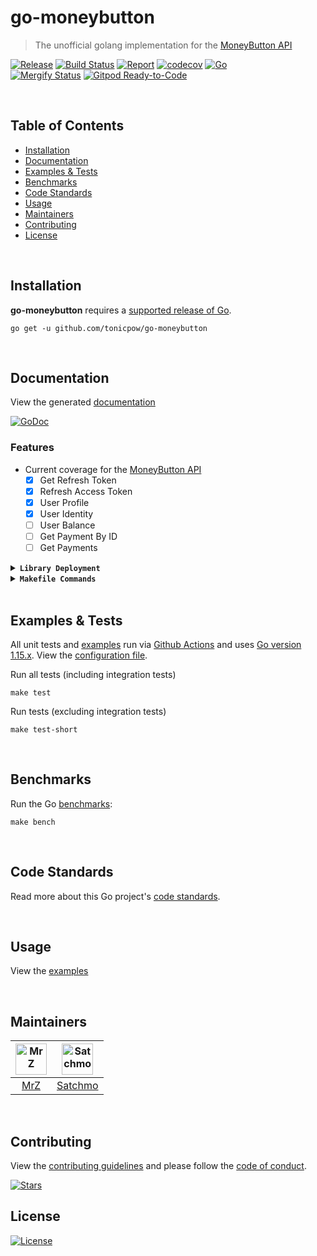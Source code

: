 # go-moneybutton
> The unofficial golang implementation for the [MoneyButton API](https://docs.moneybutton.com/docs/api-overview.html)

[![Release](https://img.shields.io/github/release-pre/tonicpow/go-moneybutton.svg?logo=github&style=flat&v=3)](https://github.com/tonicpow/go-moneybutton/releases)
[![Build Status](https://img.shields.io/github/workflow/status/tonicpow/go-moneybutton/run-go-tests?logo=github&v=3)](https://github.com/tonicpow/go-moneybutton/actions)
[![Report](https://goreportcard.com/badge/github.com/tonicpow/go-moneybutton?style=flat&v=3)](https://goreportcard.com/report/github.com/tonicpow/go-moneybutton)
[![codecov](https://codecov.io/gh/tonicpow/go-moneybutton/branch/master/graph/badge.svg?v=3)](https://codecov.io/gh/tonicpow/go-moneybutton)
[![Go](https://img.shields.io/github/go-mod/go-version/tonicpow/go-moneybutton?v=3)](https://golang.org/)
<br>
[![Mergify Status](https://img.shields.io/endpoint.svg?url=https://gh.mergify.io/badges/tonicpow/go-moneybutton&style=flat&v=3)](https://mergify.io)
[![Gitpod Ready-to-Code](https://img.shields.io/badge/Gitpod-ready--to--code-blue?logo=gitpod)](https://gitpod.io/#https://github.com/tonicpow/go-moneybutton)

<br/>

## Table of Contents

- [Installation](#installation)
- [Documentation](#documentation)
- [Examples & Tests](#examples--tests)
- [Benchmarks](#benchmarks)
- [Code Standards](#code-standards)
- [Usage](#usage)
- [Maintainers](#maintainers)
- [Contributing](#contributing)
- [License](#license)

<br/>

## Installation

**go-moneybutton** requires a [supported release of Go](https://golang.org/doc/devel/release.html#policy).

```shell script
go get -u github.com/tonicpow/go-moneybutton
```

<br/>

## Documentation

View the generated [documentation](https://pkg.go.dev/github.com/tonicpow/go-moneybutton)

[![GoDoc](https://godoc.org/github.com/tonicpow/go-moneybutton?status.svg&style=flat&v=3)](https://pkg.go.dev/github.com/tonicpow/go-moneybutton)

### Features

- Current coverage for the [MoneyButton API](https://docs.moneybutton.com/docs/api-overview.html)
  - [x] Get Refresh Token
  - [x] Refresh Access Token
  - [x] User Profile
  - [x] User Identity
  - [ ] User Balance
  - [ ] Get Payment By ID
  - [ ] Get Payments

<details>
<summary><strong><code>Library Deployment</code></strong></summary>
<br/>

[goreleaser](https://github.com/goreleaser/goreleaser) for easy binary or library deployment to Github and can be installed via: `brew install goreleaser`.

The [.goreleaser.yml](.goreleaser.yml) file is used to configure [goreleaser](https://github.com/goreleaser/goreleaser).

Use `make release-snap` to create a snapshot version of the release, and finally `make release` to ship to production.

</details>

<details>
<summary><strong><code>Makefile Commands</code></strong></summary>
<br/>

View all `makefile` commands

```shell script
make help
```

List of all current commands:

```text
clean                Remove previous builds and any test cache data
clean-mods           Remove all the Go mod cache
coverage             Shows the test coverage
diff                 Show the git diff
generate             Runs the go generate command in the base of the repo
godocs               Sync the latest tag with GoDocs
help                 Show this help message
install              Install the application
install-go           Install the application (Using Native Go)
lint                 Run the golangci-lint application (install if not found)
release              Full production release (creates release in Github)
release              Runs common.release then runs godocs
release-snap         Test the full release (build binaries)
release-test         Full production test release (everything except deploy)
replace-version      Replaces the version in HTML/JS (pre-deploy)
tag                  Generate a new tag and push (tag version=0.0.0)
tag-remove           Remove a tag if found (tag-remove version=0.0.0)
tag-update           Update an existing tag to current commit (tag-update version=0.0.0)
test                 Runs lint and ALL tests
test-ci              Runs all tests via CI (exports coverage)
test-ci-no-race      Runs all tests via CI (no race) (exports coverage)
test-ci-short        Runs unit tests via CI (exports coverage)
test-no-lint         Runs just tests
test-short           Runs vet, lint and tests (excludes integration tests)
test-unit            Runs tests and outputs coverage
uninstall            Uninstall the application (and remove files)
update-linter        Update the golangci-lint package (macOS only)
vet                  Run the Go vet application
```

</details>

<br/>

## Examples & Tests
All unit tests and [examples](examples) run via [Github Actions](https://github.com/tonicpow/go-handcash-connect/actions) and
uses [Go version 1.15.x](https://golang.org/doc/go1.15). View the [configuration file](.github/workflows/run-tests.yml).

Run all tests (including integration tests)
```shell script
make test
```

Run tests (excluding integration tests)
```shell script
make test-short
```

<br/>

## Benchmarks

Run the Go [benchmarks](client_test.go):

```shell script
make bench
```

<br/>

## Code Standards

Read more about this Go project's [code standards](.github/CODE_STANDARDS.md).

<br/>

## Usage

View the [examples](examples)

<br/>

## Maintainers

| [<img src="https://github.com/mrz1836.png" height="50" alt="MrZ" />](https://github.com/mrz1836) | [<img src="https://github.com/rohenaz.png" height="50" alt="Satchmo" />](https://github.com/rohenaz) |
| :----------------------------------------------------------------------------------------------: | :--------------------------------------------------------------------------------------------------: |
|                                [MrZ](https://github.com/mrz1836)                                 |                                [Satchmo](https://github.com/rohenaz)                                 |

<br/>

## Contributing

View the [contributing guidelines](.github/CONTRIBUTING.md) and please follow the [code of conduct](.github/CODE_OF_CONDUCT.md).

[![Stars](https://img.shields.io/github/stars/tonicpow/go-moneybutton?label=Please%20like%20us&style=social)](https://github.com/tonicpow/go-moneybutton/stargazers)

## License

[![License](https://img.shields.io/github/license/tonicpow/go-moneybutton.svg?style=flat&v=3)](LICENSE)
